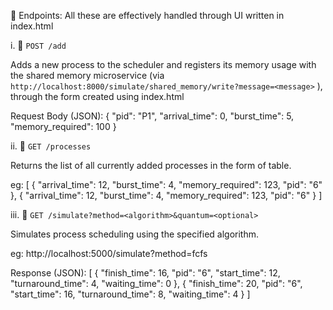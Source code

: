 🧩 Endpoints: All these are effectively handled through UI written in index.html

i. 📌 `POST /add`

Adds a new process to the scheduler and registers its memory usage with the shared memory microservice (via `http://localhost:8000/simulate/shared_memory/write?message=<message>` ), through the form created using index.html

Request Body (JSON):
{
  "pid": "P1",
  "arrival_time": 0,
  "burst_time": 5,
  "memory_required": 100
}

ii. 📌 `GET /processes`

Returns the list of all currently added processes in the form of table.

eg:
[
  {
    "arrival_time": 12,
    "burst_time": 4,
    "memory_required": 123,
    "pid": "6"
  },
  {
    "arrival_time": 12,
    "burst_time": 4,
    "memory_required": 123,
    "pid": "6"
  }
]

iii. 📌 `GET /simulate?method=<algorithm>&quantum=<optional>`

Simulates process scheduling using the specified algorithm.

eg: http://localhost:5000/simulate?method=fcfs

Response (JSON):
[
  {
    "finish_time": 16,
    "pid": "6",
    "start_time": 12,
    "turnaround_time": 4,
    "waiting_time": 0
  },
  {
    "finish_time": 20,
    "pid": "6",
    "start_time": 16,
    "turnaround_time": 8,
    "waiting_time": 4
  }
]
